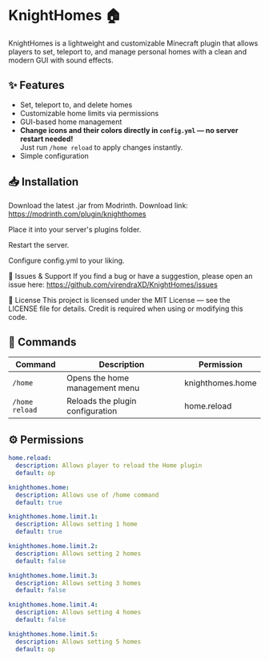 # KnightHomes 🏠

KnightHomes is a lightweight and customizable Minecraft plugin that allows players to set, teleport to, and manage personal homes with a clean and modern GUI with sound effects.

## ✨ Features
- Set, teleport to, and delete homes
- Customizable home limits via permissions
- GUI-based home management
- **Change icons and their colors directly in `config.yml` — no server restart needed!**  
  Just run `/home reload` to apply changes instantly.
- Simple configuration

## 📥 Installation
Download the latest .jar from Modrinth.
Download link: https://modrinth.com/plugin/knighthomes

Place it into your server's plugins folder.

Restart the server.

Configure config.yml to your liking.

🐛 Issues & Support
If you find a bug or have a suggestion, please open an issue here:
https://github.com/virendraXD/KnightHomes/issues

📄 License
This project is licensed under the MIT License — see the LICENSE file for details.
Credit is required when using or modifying this code.

## 📜 Commands
| Command          | Description                      | Permission        |
|------------------|----------------------------------|-------------------|
| `/home`          | Opens the home management menu   | knighthomes.home  |
| `/home reload`   | Reloads the plugin configuration | home.reload       |

## ⚙️ Permissions
```yaml
home.reload:
  description: Allows player to reload the Home plugin
  default: op

knighthomes.home:
  description: Allows use of /home command
  default: true

knighthomes.home.limit.1:
  description: Allows setting 1 home
  default: true

knighthomes.home.limit.2:
  description: Allows setting 2 homes
  default: false

knighthomes.home.limit.3:
  description: Allows setting 3 homes
  default: false

knighthomes.home.limit.4:
  description: Allows setting 4 homes
  default: false

knighthomes.home.limit.5:
  description: Allows setting 5 homes
  default: op



